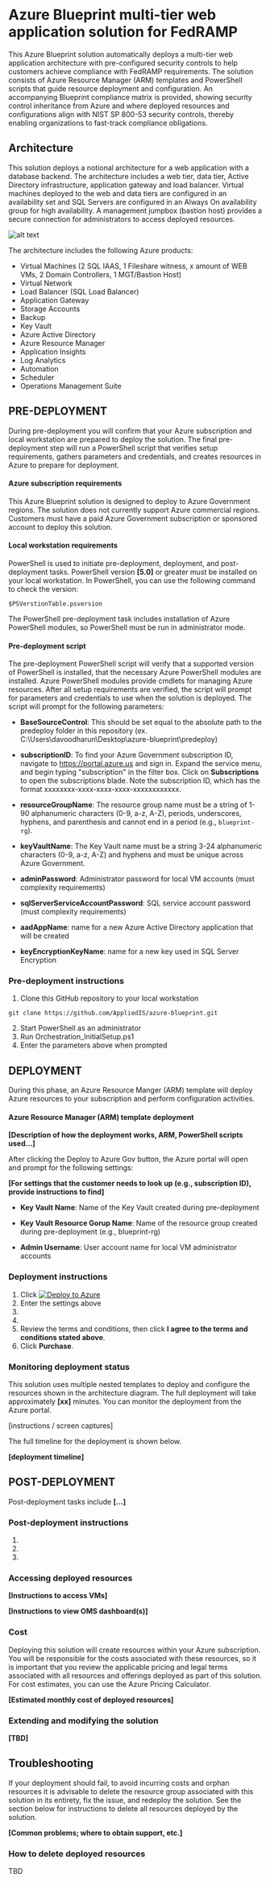 # Azure Blueprint multi-tier web application solution for FedRAMP

This Azure Blueprint solution automatically deploys a multi-tier web application architecture with pre-configured security controls to help customers achieve compliance with FedRAMP requirements. The solution consists of Azure Resource Manager (ARM) templates and PowerShell scripts that guide resource deployment and configuration. An accompanying Blueprint compliance matrix is provided, showing security control inheritance from Azure and where deployed resources and configurations align with NIST SP 800-53 security controls, thereby enabling organizations to fast-track compliance obligations.

## Architecture

This solution deploys a notional architecture for a web application with a database backend. The architecture includes a web tier, data tier, Active Directory infrastructure, application gateway and load balancer. Virtual machines deployed to the web and data tiers are configured in an availability set and SQL Servers are configured in an Always On availability group for high availability. A management jumpbox (bastion host) provides a secure connection for administrators to access deployed resources.

![alt text](docs/n-tier-diagram.png?raw=true "Azure Blueprint FedRAMP three-tier web-based application compliance architecture")


The architecture includes the following Azure products:
* Virtual Machines (2 SQL IAAS, 1 Fileshare witness, x amount of WEB VMs, 2 Domain Controllers, 1 MGT/Bastion Host)
* Virtual Network
* Load Balancer (SQL Load Balancer)
* Application Gateway
* Storage Accounts
* Backup
* Key Vault
* Azure Active Directory
* Azure Resource Manager
* Application Insights
* Log Analytics
* Automation
* Scheduler
* Operations Management Suite

## PRE-DEPLOYMENT

During pre-deployment you will confirm that your Azure subscription and local workstation are prepared to deploy the solution. The final pre-deployment step will run a PowerShell script that verifies setup requirements, gathers parameters and credentials, and creates resources in Azure to prepare for deployment.

#### Azure subscription requirements

This Azure Blueprint solution is designed to deploy to Azure Government regions. The solution does not currently support Azure commercial regions. Customers must have a paid Azure Government subscription or sponsored account to deploy this solution.

#### Local workstation requirements

PowerShell is used to initiate pre-deployment, deployment, and post-deployment tasks. PowerShell version **[5.0]** or greater must be installed on your local workstation. In PowerShell, you can use the following command to check the version:

`$PSVerstionTable.psversion`

The PowerShell pre-deployment task includes installation of Azure PowerShell modules, so PowerShell must be run in administrator mode.

#### Pre-deployment script

The pre-deployment PowerShell script will verify that a supported version of PowerShell is installed, that the necessary Azure PowerShell modules are installed. Azure PowerShell modules provide cmdlets for managing Azure resources. After all setup requirements are verified, the script will prompt for parameters and credentials to use when the solution is deployed. The script will prompt for the following parameters:

* **BaseSourceControl**: This should be set equal to the absolute path to the predeploy folder in this repository (ex. C:\Users\davoodharun\Desktop\azure-blueprint\predeploy)

* **subscriptionID**: To find your Azure Government subscription ID, navigate to https://portal.azure.us and sign in. Expand the service menu, and begin typing "subscription" in the filter box. Click on **Subscriptions** to open the subscriptions blade. Note the subscription ID, which has the format xxxxxxxx-xxxx-xxxx-xxxx-xxxxxxxxxxxx.

* **resourceGroupName**: The resource group name must be a string of 1-90 alphanumeric characters (0-9, a-z, A-Z), periods, underscores, hyphens, and parenthesis and cannot end in a period (e.g., `blueprint-rg`).

* **keyVaultName**: The Key Vault name must be a string 3-24 alphanumeric characters (0-9, a-z, A-Z) and hyphens and must be unique across Azure Government.

* **adminPassword**: Administrator password for local VM accounts (must complexity requirements)

* **sqlServerServiceAccountPassword**: SQL service account password (must complexity requirements)

* **aadAppName**: name for a new Azure Active Directory application that will be created

* **keyEncryptionKeyName**: name for a new key used in SQL Server Encryption

### Pre-deployment instructions

1. Clone this GitHub repository to your local workstation

`git clone https://github.com/AppliedIS/azure-blueprint.git`

2. Start PowerShell as an administrator
3. Run Orchestration_InitialSetup.ps1
4. Enter the parameters above when prompted

## DEPLOYMENT

During this phase, an Azure Resource Manger (ARM) template will deploy Azure resources to your subscription and perform configuration activities.

#### Azure Resource Manager (ARM) template deployment

**[Description of how the deployment works, ARM, PowerShell scripts used...]**

After clicking the Deploy to Azure Gov button, the Azure portal will open and prompt for the following settings:

**[For settings that the customer needs to look up (e.g., subscription ID), provide instructions to find]**

* **Key Vault Name**: Name of the Key Vault created during pre-deployment

* **Key Vault Resource Gorup Name**: Name of the resource group created during pre-deployment (e.g., blueprint-rg)

* **Admin Username**: User account name for local VM administrator accounts

### Deployment instructions

1. Click [![Deploy to Azure](http://azuredeploy.net/deploybutton.svg)](https://portal.azure.us/#create/Microsoft.Template/uri/https%3A%2F%2Fraw.githubusercontent.com%2FAppliedIS%2Fazure-blueprint%2Fmaster%2Fazuredeploy.json)
2. Enter the settings above
3.
4.
5. Review the terms and conditions, then click **I agree to the terms and conditions stated above**.
6. Click **Purchase**.

### Monitoring deployment status

This solution uses multiple nested templates to deploy and configure the resources shown in the architecture diagram. The full deployment will take approximately **[xx]** minutes. You can monitor the deployment from the Azure portal.

[instructions / screen captures]

The full timeline for the deployment is shown below.

**[deployment timeline]**

## POST-DEPLOYMENT

Post-deployment tasks include **[...]**

### Post-deployment instructions

1.
2.
3.

### Accessing deployed resources

**[Instructions to access VMs]**

**[Instructions to view OMS dashboard(s)]**

### Cost

Deploying this solution  will create resources within your Azure subscription. You will be responsible for the costs associated with these resources, so it is important that you review the applicable pricing and legal terms associated with all resources and offerings deployed as part of this solution. For cost estimates, you can use the Azure Pricing Calculator.

**[Estimated monthly cost of deployed resources]**

### Extending and modifying the solution

**[TBD]**

## Troubleshooting

If your deployment should fail, to avoid incurring costs and orphan resources it is advisable to delete the resource group associated with this solution in its entirety, fix the issue, and redeploy the solution. See the section below for instructions to delete all resources deployed by the solution.

**[Common problems; where to obtain support, etc.]**

### How to delete deployed resources

TBD
